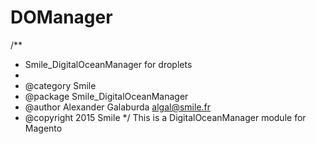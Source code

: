 # DOManager
/**
 * Smile_DigitalOceanManager for droplets
 *
 * @category  Smile
 * @package   Smile_DigitalOceanManager
 * @author    Alexander Galaburda <algal@smile.fr>
 * @copyright 2015 Smile
 */
This is a DigitalOceanManager module for Magento
